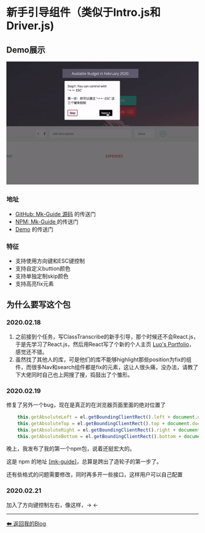 # 新手引导组件（类似于Intro.js和Driver.js)


## Demo展示
![Alt text](1-mk-guide-intro.gif)

### 地址
- [GitHub: Mk-Guide 源码](https://github.com/law-chain-hot/mk-guide) 的传送门
- [NPM: Mk-Guide ](https://www.npmjs.com/package/mk-guide) 的传送门
- [Demo](https://law-chain-hot.github.io/demo-mk-guide/) 的传送门

### 特征
- 支持使用方向键和ESC键控制
- 支持自定义buttion颜色
- 支持单独定制skip颜色
- 支持高亮fix元素


## 为什么要写这个包


### 2020.02.18
1. 之前接到个任务，写ClassTranscribe的新手引导，那个时候还不会React.js，于是先学习了React.js，然后用React写了个新的个人主页 [Luo's Portfolio](https://law-chain-hot.github.io/portfolio)，感觉还不错。
2. 虽然找了其他人的库，可是他们的库不能够highlight那些position为fix的组件，而很多Nav和search组件都是fix的元素，这让人很头痛，没办法，请教了下大佬同时自己也上网搜了搜，捣鼓出了个雏形。


### 2020.02.19
修复了另外一个bug，现在是真正的在浏览器页面里面的绝对位置了
```js
    this.getAbsoluteLeft = el.getBoundingClientRect().left + document.documentElement.scrollLeft;
    this.getAbsoluteTop = el.getBoundingClientRect().top + document.documentElement.scrollTop;
    this.getAbsoluteRight = el.getBoundingClientRect().right + document.documentElement.scrollRight;
    this.getAbsoluteBottom = el.getBoundingClientRect().bottom + document.documentElement.scrollBottom;
```

晚上，我发布了我的第一个npm包，说着还挺宏大的。

这是 npm 的地址 [[mk-guide]](https://www.npmjs.com/package/mk-guide)，总算是跨出了造轮子的第一步了。

还有些格式的问题需要修改，同时再多开一些接口，这样用户可以自己配置


### 2020.02.21
加入了方向键控制左右，像这样，→ ←


---

[ ⬅ 返回我的Blog](https://github.com/law-chain-hot/Blog)  